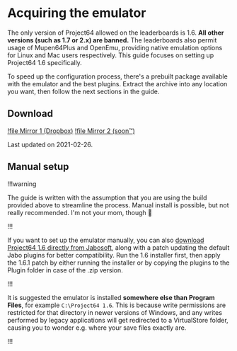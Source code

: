 # Acquiring the emulator

The only version of Project64 allowed on the leaderboards is 1.6. **All other versions (such as 1.7 or 2.x) are banned.** The leaderboards also permit usage of Mupen64Plus and OpenEmu, providing native emulation options for Linux and Mac users respectively. This guide focuses on setting up Project64 1.6 specifically. 

To speed up the configuration process, there's a prebuilt package available with the emulator and the best plugins. Extract the archive into any location you want, then follow the next sections in the guide.

## Download

[!file Mirror 1 (Dropbox)](https://www.dropbox.com/s/ku6eyhkubot000r/Project64%201.6%20%28wermi%27s%20build%20v2%29.zip?dl=1)
[!file Mirror 2 (soon™)]()

Last updated on 2021-02-26.

## Manual setup

!!!warning

The guide is written with the assumption that you are using the build provided above to streamline the process. Manual install is possible, but not really recommended. I'm not your mom, though :shrug:

!!!

If you want to set up the emulator manually, you can also [download Project64 1.6 directly from Jabosoft](http://www.jabosoft.com/articles/114), along with a patch updating the default Jabo plugins for better compatibility. Run the 1.6 installer first, then apply the 1.6.1 patch by either running the installer or by copying the plugins to the Plugin folder in case of the .zip version. 

!!!

It is suggested the emulator is installed **somewhere else than Program Files**, for example `C:\Project64 1.6`. This is because write permissions are restricted for that directory in newer versions of Windows, and any writes performed by legacy applications will get redirected to a VirtualStore folder, causing you to wonder e.g. where your save files exactly are.

!!!

